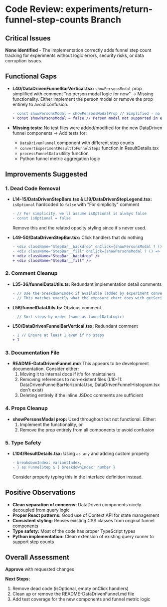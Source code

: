 # Code Review: experiments/return-funnel-step-counts Branch

## Critical Issues

**None identified** - The implementation correctly adds funnel step count tracking for experiments without logic errors, security risks, or data corruption issues.

## Functional Gaps

- **L40/DataDrivenFunnelBarVertical.tsx:** `showPersonsModal` prop simplified with comment "no person modal logic for now" → Missing functionality. Either implement the person modal or remove the prop entirely to avoid confusion.
  ```diff
  - const showPersonsModal = showPersonsModalProp // Simplified - no person modal logic for now
  + const showPersonsModal = false // Person modal not supported in experiments context
  ```

- **Missing tests:** No test files were added/modified for the new DataDriven funnel components → Add tests for:
  - `DataDrivenFunnel` component with different step counts
  - `convertExperimentResultToFunnelSteps` function in ResultDetails.tsx
  - `processFunnelData` utility function
  - Python funnel metric aggregation logic

## Improvements Suggested

### 1. Dead Code Removal

- **L14-15/DataDrivenStepBars.tsx & L19/DataDrivenStepLegend.tsx:** `isOptional` hardcoded to `false` with "For simplicity" comment
  ```diff
  - // For simplicity, we'll assume isOptional is always false
  - const isOptional = false
  ```
  Remove this and the related opacity styling since it's never used.

- **L49-50/DataDrivenStepBar.tsx:** Click handlers that do nothing
  ```diff
  - <div className="StepBar__backdrop" onClick={showPersonsModal ? () => undefined : undefined} />
  - <div className="StepBar__fill" onClick={showPersonsModal ? () => undefined : undefined} />
  + <div className="StepBar__backdrop" />
  + <div className="StepBar__fill" />
  ```

### 2. Comment Cleanup

- **L35-36/funnelDataUtils.ts:** Redundant implementation detail comments
  ```diff
  - // Use the breakdownIndex if available (added by experiment conversion)
  - // This matches exactly what the exposure chart does with getSeriesColor(index)
  ```

- **L56/funnelDataUtils.ts:** Obvious comment
  ```diff
  - // Sort steps by order (same as funnelDataLogic)
  ```

- **L50/DataDrivenFunnelBarVertical.tsx:** Redundant comment
  ```diff
  - 1 // Ensure at least 1 even if no steps
  + 1
  ```

### 3. Documentation File

- **README-DataDrivenFunnel.md:** This appears to be development documentation. Consider either:
  1. Moving it to internal docs if it's for maintainers
  2. Removing references to non-existent files (L10-11: DataDrivenFunnelBarHorizontal.tsx, DataDrivenFunnelHistogram.tsx don't exist)
  3. Deleting entirely if the inline JSDoc comments are sufficient

### 4. Props Cleanup

- **showPersonsModal prop:** Used throughout but not functional. Either:
  1. Implement the functionality, or
  2. Remove the prop entirely from all components to avoid confusion

### 5. Type Safety

- **L104/ResultDetails.tsx:** Using `as any` and adding custom property
  ```diff
  - breakdownIndex: variantIndex,
  - } as FunnelStep & { breakdownIndex: number }
  ```
  Consider properly typing this in the interface definition instead.

## Positive Observations

- **Clean separation of concerns:** DataDriven components nicely decoupled from query logic
- **Proper React patterns:** Good use of Context API for state management
- **Consistent styling:** Reuses existing CSS classes from original funnel components
- **Type safety:** Most of the code has proper TypeScript types
- **Python implementation:** Clean extension of existing query runner to support step counts

## Overall Assessment

**Approve** with requested changes

**Next Steps:**
1. Remove dead code (isOptional, empty onClick handlers)
2. Clean up or remove the README-DataDrivenFunnel.md file
3. Add test coverage for the new components and funnel metric logic
